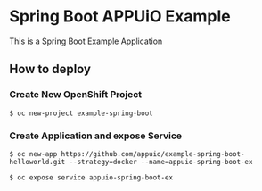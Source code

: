 # Spring Boot APPUiO Example

This is a Spring Boot Example Application

## How to deploy

### Create New OpenShift Project
```
$ oc new-project example-spring-boot
```

### Create Application and expose Service
```
$ oc new-app https://github.com/appuio/example-spring-boot-helloworld.git --strategy=docker --name=appuio-spring-boot-ex

$ oc expose service appuio-spring-boot-ex
```
